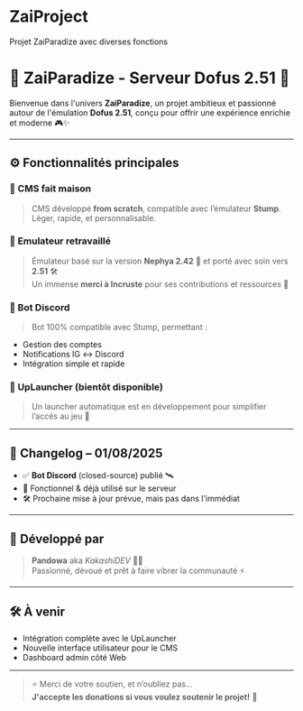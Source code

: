 # ZaiProject
Projet ZaiParadize avec diverses fonctions
# 🌟 ZaiParadize - Serveur Dofus 2.51 🌟

Bienvenue dans l'univers **ZaiParadize**, un projet ambitieux et passionné autour de l'émulation **Dofus 2.51**, conçu pour offrir une expérience enrichie et moderne 🎮✨

---

## ⚙️ Fonctionnalités principales

### 🧩 CMS fait maison
> CMS développé **from scratch**, compatible avec l’émulateur **Stump**. Léger, rapide, et personnalisable.

### 🧠 Emulateur retravaillé
> Émulateur basé sur la version **Nephya 2.42** 🔧 et porté avec soin vers **2.51** 🛠️  
> Un immense **merci à Incruste** pour ses contributions et ressources 🙏

### 🤖 Bot Discord
> Bot 100% compatible avec Stump, permettant :
- Gestion des comptes
- Notifications IG ↔️ Discord
- Intégration simple et rapide

### 🚀 UpLauncher (bientôt disponible)
> Un launcher automatique est en développement pour simplifier l’accès au jeu 🎯

---

## 📝 Changelog – 01/08/2025

- ✅ **Bot Discord** (closed-source) publié 🛰️  
- 🔄 Fonctionnel & déjà utilisé sur le serveur  
- 🛠️ Prochaine mise à jour prévue, mais pas dans l'immédiat

---

## 👤 Développé par
> **Pandowa** aka *KakashiDEV* 🧑‍💻  
> Passionné, dévoué et prêt à faire vibrer la communauté ⚡

---

## 🛠️ À venir
- Intégration complète avec le UpLauncher
- Nouvelle interface utilisateur pour le CMS
- Dashboard admin côté Web

---

> ⭐️ Merci de votre soutien, et n’oubliez pas...  
**J'accepte les donations si vous voulez soutenir le projet!** 🚀
